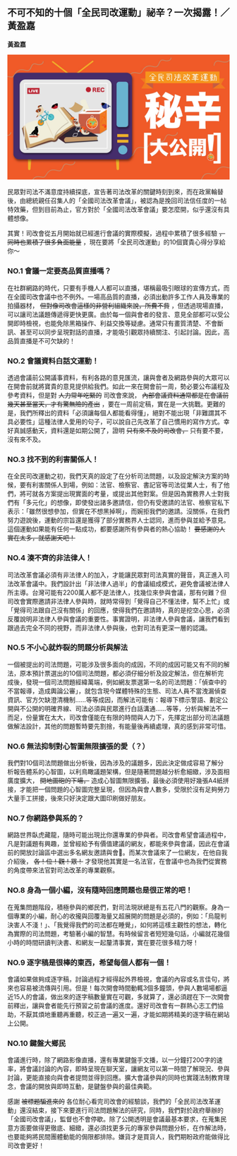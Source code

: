 ## 不可不知的十個「全民司改運動」祕辛？一次揭露！／黃盈嘉

**黃盈嘉**

![](4-3.jpg)

民眾對司法不滿意度持續探底，宣告著司法改革的關鍵時刻到來，而在政黨輪替後，由總統親任召集人的「全國司法改革會議」，被認為是挽回司法信任度的一帖特效藥，但到目前為止，官方對於「全國司法改革會議」要怎麼開，似乎還沒有具體想像。

其實！司改會從五月開始就已經進行會議的實際模擬，過程中累積了很多經驗 ~~，同時也累積了很多負面能量~~ ，現在要將「全民司改運動」的10個寶貴心得分享給你～

### NO.1 會議一定要高品質直播嗎？

在社群網路的時代，只要有手機人人都可以直播，堪稱最吸引眼球的宣傳方式，而在全國司改會議中也不例外。一場高品質的直播，必須出動許多工作人員及專業的拍攝器材， ~~但對像司改會這樣的非營利組織來說，所費不貲~~ ，但透過現場直播，可以讓司法議題傳遞得更快更廣。由於每一個與會者的發言、意見全部都可以受公開即時檢視，也能免除黑箱操作、利益交換等疑慮。通常只有畫質清楚、不會斷訊、甚至可以同步呈現對話的直播，才能吸引觀眾持續關注、引起討論。因此，高品質直播是不可欠缺的！

### NO.2 會議資料白話文運動！

透過會議前公開議事資料，有利各路的意見匯流，讓與會者及網路參與的大眾可以在開會前就將寶貴的意見提供給我們。如此一來在開會前一周，勢必要公布議程及參考資料，但是對 ~~人力常年吃緊的~~ 司改會來說， ~~內部會議資料通常都是在會議前幾天甚至當天，才有驚無險的產出~~ ，要在一周前定稿，實在是一大挑戰。更難的是，我們所釋出的資料「必須讓每個人都能看得懂」，絕對不能出現「非難謂其不具必要性」這種法律人愛用的句子，可以說自己先改革了自己慣用的寫作方式。幸好真誠感動天，資料還是如期公開了，證明 ~~只有來不及的司改會，~~ 只有要不要，沒有來不及。

### NO.3 找不到的利害關係人！

在全民司改運動之初，我們天真的設定了在分析司法問題，以及設定解決方案的時候，要有利害關係人到場，例如：法官、檢察官、書記官等司法從業人士，有了他們，將可就各方案提出現實面的考量，或提出其他對案。但是因為實務界人士對我們有「多元化」的想像，即使發出諸多邀請信，但仍有受邀請的法官、檢察官私下表示：「雖然很想參加，但實在不想黑掉啊」，而婉拒我們的邀請。沒關係，在我們努力遊說後，運動的宗旨還是獲得了部分實務界人士認同，進而參與並給予意見。這個運動如果能有任何一點成功，都要感謝所有參與者的熱心協助！ ~~要感謝的人實在太多，就感謝天吧！~~

### NO.4 湊不齊的非法律人！

司法改革會議必須有非法律人的加入，才能讓民眾對司法真實的聲音，真正進入司法改革會議中。我們設計出「非法律人過半」的會議組成模式，避免會議被法律人所主導。台灣可能有2200萬人都不是法律人，找幾位來參與會議，那有何難？但司改會實際邀請非法律人參與時，就時常得到「覺得自己不懂法律，幫不上忙」或「覺得司法跟自己沒有關係」的回應，使得我們在邀請時，真的是挖空心思，必須反覆說明非法律人參與會議的重要性。事實證明，非法律人參與會議，讓我們看到跟過去完全不同的視野，而非法律人參與後，也對司法有更深一層的認識。

### NO.5 不小心就炸裂的問題分析與解法

一個被提出的司法問題，可能涉及很多面向的成因，不同的成因可能又有不同的解法，原本預計票選出的10個司法問題，都必須仔細分析及設定解法，但在解析完成後，發現一個司法問題經緯萬端，例如網友票選第一名的司法問題：「偵查中的不當報導，造成輿論公審」，就包含現今媒體特殊的生態、司法人員不當洩漏偵查資訊、官方欠缺澄清機制……等等成因，而解法可能有：報導下標示警語、劃定公開與不公開的明確界線、司法必須與民眾進行白話溝通……等等，分析與解法不一而足，份量實在太大，司改會僅能在有限的時間與人力下，先擇定出部分司法議題做解法設計，其他的問題暫時要先割捨，有能量後再續處理，真的感到非常可惜。

### NO.6 無法抑制對心智圖無限擴張的愛（？）

我們對10個司法問題做出分析後，因為涉及的議題多，因此決定做成容易了解分析報告體系的心智圖，以利鳥瞰議題架構，但是隨著問題越分析愈細緻，涉及面相廣度擴大， ~~開地圖砲的下場，~~ 造成心智圖無限擴張，最後必須使用好幾張A4紙拼接，才能把一個問題的心智圖完整呈現，但因為與會人數多，受限於沒有足夠勞力大量手工拼接，後來只好決定跟大圖印刷做好朋友。

### NO.7 你網路參與系的？

網路世界臥虎藏龍，隨時可能出現比你還專業的參與者。司改會希望會議過程中，凡是對議題有興趣，並曾經給予有價值建議的網友，都能來參與會議，因此在會議前的開放討論區中選出多名網友邀請與會。而某次會議來了一位網友，在他自我介紹後， ~~各！位！觀！眾！~~ 才發現他其實是一名法官，在會議中也為我們從實務的角度帶來法官對司法改革的專業觀察。

### NO.8 身為一個小編，沒有隨時回應問題也是很正常的吧！

在蒐集問題階段，積極參與的鄉民們，對司法現狀總是有五花八門的觀察。身為一個專業的小編，耐心的收攏與回覆海量又超展開的問題是必須的，例如：「烏龍判決害人不淺！」、「我覺得我們的司法都在睡覺」，如何將這樣主觀性的想法，轉化為實際的司法問題，考驗著小編的智慧。有時候留言者短短幾句話，小編就花幾個小時的時間研讀判決書、和網友一起釐清事實，實在要花很多精力呀！

### NO.9 逐字稿是很棒的東西，希望每個人都有一個！

會議如果做夠成逐字稿，討論過程才經得起外界檢視，會議的內容或名言佳句，將來也容易被流傳與引用。但是！每次開會時間動輒3個多鐘頭，參與人數場場都逼近15人的會議，做出來的逐字稿數量實在可觀，多就算了，還必須趕在下一次開會前釋出，讓與會者能先行預習之前會議的進度。還好司改會有一群熱心志工們協助，不厭其煩地重聽再重聽，校正過一遍又一遍，才能如期將精美的逐字稿在網站上公開。

### NO.10 鍵盤大鄉民

會議進行時，除了網路影像直播，還有專業鍵盤手文播，以一分鐘打200字的速率，將會議討論的內容，即時呈現在聊天室，讓網友可以第一時間了解現況、參與討論，更能直接向與會者提問並得到回應。擴大會議參與的同時也實踐法制教育理念，會議的開放與即時互動，是鍵盤參與的最佳典範。

感謝 ~~被標題騙進來的~~ 各位耐心看完司改會的經驗談，我們的「全民司法改革運動」還沒結束，接下來要進行司法問題解法的研究，同時，我們對於政府舉辦的「全國司改會議」，監督也不會停歇。除了公開透明是會議最基本要求，在蒐集民意方面要做得更徹底、細緻，還必須找更多元的專家參與問題分析，在作解法時，也要能夠將民間團體動能的侷限都排除。嫌貨才是買貨人，我們期盼政府能做得比司改會更好！